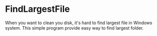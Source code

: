 # FindLargestFile

When you want to clean you disk, it's hard to find largest file in Windows system.
This simple program provide easy way to find largest folder.
